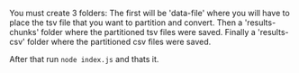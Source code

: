 You must create 3 folders:
The first will be 'data-file' where you will have to place the tsv file that you want to partition and convert. 
Then a 'results-chunks' folder where the partitioned tsv files were saved.
Finally a 'results-csv' folder where the partitioned csv files were saved.

After that run `node index.js` and thats it.
